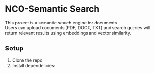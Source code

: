 # NCO-Semantic Search

This project is a semantic search engine for documents.  
Users can upload documents (PDF, DOCX, TXT) and search queries will return relevant results using embeddings and vector similarity.

## Setup

1. Clone the repo
2. Install dependencies:
